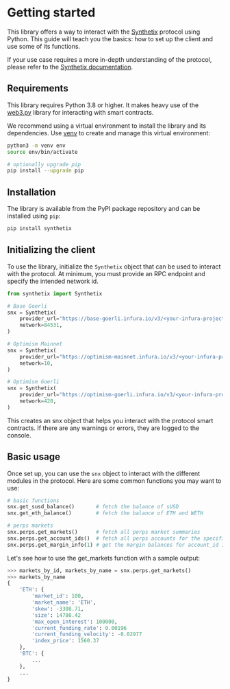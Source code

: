 # Getting started

This library offers a way to interact with the [Synthetix](https://synthetix.io/) protocol using Python. This guide will teach you the basics: how to set up the client and use some of its functions.

If your use case requires a more in-depth understanding of the protocol, please refer to the [Synthetix documentation](https://docs.synthetix.io/).

## Requirements

This library requires Python 3.8 or higher. It makes heavy use of the [web3.py](https://github.com/ethereum/web3.py) library for interacting with smart contracts.

We recommend using a virtual environment to install the library and its dependencies. Use [venv](https://docs.python.org/3/library/venv.html) to create and manage this virtual environment:

```bash
python3 -m venv env
source env/bin/activate

# optionally upgrade pip
pip install --upgrade pip
```

## Installation

The library is available from the PyPI package repository and can be installed using `pip`:

```bash
pip install synthetix
```

## Initializing the client

To use the library, initialize the `Synthetix` object that can be used to interact with the protocol. At minimum, you must provide an RPC endpoint and specify the intended network id.

```python
from synthetix import Synthetix

# Base Goerli
snx = Synthetix(
    provider_url="https://base-goerli.infura.io/v3/<your-infura-project-id>",
    network=84531,
)

# Optimism Mainnet
snx = Synthetix(
    provider_url="https://optimism-mainnet.infura.io/v3/<your-infura-project-id>",
    network=10,
)

# Optimism Goerli
snx = Synthetix(
    provider_url="https://optimism-goerli.infura.io/v3/<your-infura-project-id>",
    network=420,
)
```

This creates an snx object that helps you interact with the protocol smart contracts. If there are any warnings or errors, they are logged to the console.

## Basic usage

Once set up, you can use the `snx` object to interact with the different modules in the protocol. Here are some common functions you may want to use:


```python
# basic functions
snx.get_susd_balance()       # fetch the balance of sUSD
snx.get_eth_balance()        # fetch the balance of ETH and WETH

# perps markets
snx.perps.get_markets()      # fetch all perps market summaries
snx.perps.get_account_ids()  # fetch all perps accounts for the specified address
snx.perps.get_margin_info(1) # get the margin balances for account_id 1
```

Let's see how to use the get_markets function with a sample output:
```python
>>> markets_by_id, markets_by_name = snx.perps.get_markets()
>>> markets_by_name
{
    'ETH': {
        'market_id': 100,
        'market_name': 'ETH',
        'skew': -3308.71,
        'size': 14786.42
        'max_open_interest': 100000,
        'current_funding_rate': 0.00196
        'current_funding_velocity': -0.02977
        'index_price': 1560.37
    },
    'BTC': {
        ...
    },
    ...
}
```
